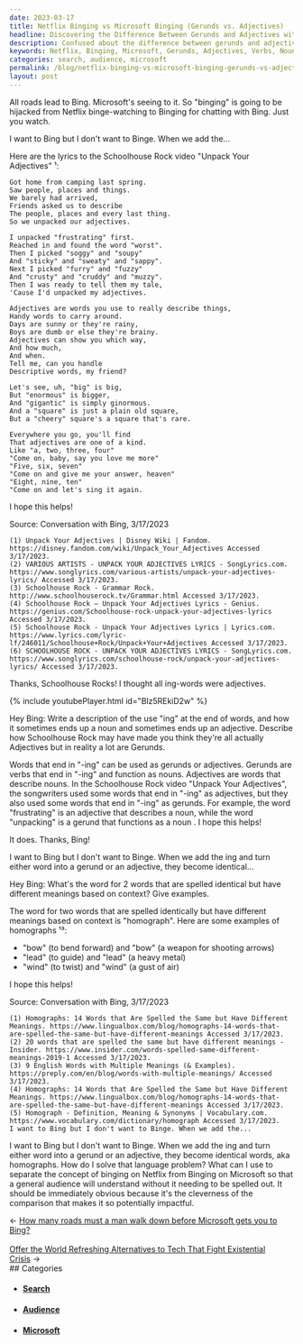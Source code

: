 ```yaml
---
date: 2023-03-17
title: Netflix Binging vs Microsoft Binging (Gerunds vs. Adjectives)
headline: Discovering the Difference Between Gerunds and Adjectives with Bing
description: Confused about the difference between gerunds and adjectives that end in '-ing'? I asked Bing for help and was surprised to learn that gerunds are verbs that function as nouns, and adjectives are words that describe nouns. Bing also gave me the term for two words that are spelled identically but have different meanings based on context - homograph - and provided examples. We discussed how to differentiate between the words bing and binge.
keywords: Netflix, Binging, Microsoft, Gerunds, Adjectives, Verbs, Nouns, Homograph, Search, Television, Homographs, Distinction, General, Audience, Cleverly, Effectively
categories: search, audience, microsoft
permalink: /blog/netflix-binging-vs-microsoft-binging-gerunds-vs-adjectives/
layout: post
---
```



All roads lead to Bing. Microsoft's seeing to it. So "binging" is going to be
hijacked from Netflix binge-watching to Binging for chatting with Bing. Just
you watch.

I want to Bing but I don't want to Binge. When we add the...

Here are the lyrics to the Schoolhouse Rock video "Unpack Your Adjectives" ¹:

    Got home from camping last spring.
    Saw people, places and things.
    We barely had arrived,
    Friends asked us to describe
    The people, places and every last thing.
    So we unpacked our adjectives.

    I unpacked "frustrating" first.
    Reached in and found the word "worst".
    Then I picked "soggy" and "soupy"
    And "sticky" and "sweaty" and "sappy".
    Next I picked "furry" and "fuzzy"
    And "crusty" and "cruddy" and "muzzy".
    Then I was ready to tell them my tale,
    'Cause I'd unpacked my adjectives.

    Adjectives are words you use to really describe things,
    Handy words to carry around.
    Days are sunny or they're rainy,
    Boys are dumb or else they're brainy.
    Adjectives can show you which way,
    And how much,
    And when.
    Tell me, can you handle
    Descriptive words, my friend?

    Let's see, uh, "big" is big,
    But "enormous" is bigger,
    And "gigantic" is simply ginormous.
    And a "square" is just a plain old square,
    But a "cheery" square's a square that's rare.

    Everywhere you go, you'll find
    That adjectives are one of a kind.
    Like "a, two, three, four"
    "Come on, baby, say you love me more"
    "Five, six, seven"
    "Come on and give me your answer, heaven"
    "Eight, nine, ten"
    "Come on and let's sing it again.

I hope this helps!

Source: Conversation with Bing, 3/17/2023

    (1) Unpack Your Adjectives | Disney Wiki | Fandom. https://disney.fandom.com/wiki/Unpack_Your_Adjectives Accessed 3/17/2023.
    (2) VARIOUS ARTISTS - UNPACK YOUR ADJECTIVES LYRICS - SongLyrics.com. https://www.songlyrics.com/various-artists/unpack-your-adjectives-lyrics/ Accessed 3/17/2023.
    (3) Schoolhouse Rock - Grammar Rock. http://www.schoolhouserock.tv/Grammar.html Accessed 3/17/2023.
    (4) Schoolhouse Rock – Unpack Your Adjectives Lyrics - Genius. https://genius.com/Schoolhouse-rock-unpack-your-adjectives-lyrics Accessed 3/17/2023.
    (5) Schoolhouse Rock - Unpack Your Adjectives Lyrics | Lyrics.com. https://www.lyrics.com/lyric-lf/246011/Schoolhouse+Rock/Unpack+Your+Adjectives Accessed 3/17/2023.
    (6) SCHOOLHOUSE ROCK - UNPACK YOUR ADJECTIVES LYRICS - SongLyrics.com. https://www.songlyrics.com/schoolhouse-rock/unpack-your-adjectives-lyrics/ Accessed 3/17/2023.

Thanks, Schoolhouse Rocks! I thought all ing-words were adjectives.

{% include youtubePlayer.html id="Blz5REkiD2w" %}

Hey Bing: Write a description of the use "ing" at the end of words, and how it
sometimes ends up a noun and sometimes ends up an adjective. Describe how
Schoolhouse Rock may have made you think they're all actually Adjectives but in
reality a lot are Gerunds.

Words that end in "-ing" can be used as gerunds or adjectives. Gerunds are
verbs that end in "-ing" and function as nouns. Adjectives are words that
describe nouns. In the Schoolhouse Rock video "Unpack Your Adjectives", the
songwriters used some words that end in "-ing" as adjectives, but they also
used some words that end in "-ing" as gerunds. For example, the word
"frustrating" is an adjective that describes a noun, while the word "unpacking"
is a gerund that functions as a noun . I hope this helps!

It does. Thanks, Bing!

I want to Bing but I don't want to Binge. When we add the ing and turn either
word into a gerund or an adjective, they become identical...

Hey Bing: What's the word for 2 words that are spelled identical but have
different meanings based on context? Give examples.

The word for two words that are spelled identically but have different meanings
based on context is "homograph". Here are some examples of homographs ¹³:

- "bow" (to bend forward) and "bow" (a weapon for shooting arrows)
- "lead" (to guide) and "lead" (a heavy metal)
- "wind" (to twist) and "wind" (a gust of air)

I hope this helps!

Source: Conversation with Bing, 3/17/2023

    (1) Homographs: 14 Words that Are Spelled the Same but Have Different Meanings. https://www.lingualbox.com/blog/homographs-14-words-that-are-spelled-the-same-but-have-different-meanings Accessed 3/17/2023.
    (2) 20 words that are spelled the same but have different meanings - Insider. https://www.insider.com/words-spelled-same-different-meanings-2019-1 Accessed 3/17/2023.
    (3) 9 English Words with Multiple Meanings (& Examples). https://preply.com/en/blog/words-with-multiple-meanings/ Accessed 3/17/2023.
    (4) Homographs: 14 Words that Are Spelled the Same but Have Different Meanings. https://www.lingualbox.com/blog/homographs-14-words-that-are-spelled-the-same-but-have-different-meanings Accessed 3/17/2023.
    (5) Homograph - Definition, Meaning & Synonyms | Vocabulary.com. https://www.vocabulary.com/dictionary/homograph Accessed 3/17/2023.
    I want to Bing but I don't want to Binge. When we add the...

I want to Bing but I don't want to Binge. When we add the ing and turn either
word into a gerund or an adjective, they become identical words, aka
homographs. How do I solve that language problem? What can I use to separate
the concept of binging on Netflix from Binging on Microsoft so that a general
audience will understand without it needing to be spelled out. It should be
immediately obvious because it's the cleverness of the comparison that makes it
so potentially impactful.


<div class="post-nav"><div class="post-nav-prev"><span class="arrow">&larr;&nbsp;</span><a href="/blog/how-many-roads-must-a-man-walk-down-before-microsoft-gets-you-to-bing/">How many roads must a man walk down before Microsoft gets you to Bing?</a></div> &nbsp; <div class="post-nav-next"><a href="/blog/offer-the-world-refreshing-alternatives-to-tech-that-fight-existential-crisis/">Offer the World Refreshing Alternatives to Tech That Fight Existential Crisis</a><span class="arrow">&nbsp;&rarr;</span></div></div>
## Categories

<ul>
<li><h4><a href='/search/'>Search</a></h4></li>
<li><h4><a href='/audience/'>Audience</a></h4></li>
<li><h4><a href='/microsoft/'>Microsoft</a></h4></li></ul>